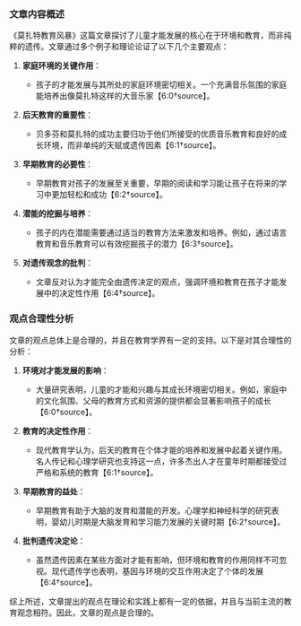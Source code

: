 ### 文章内容概述

《莫扎特教育风暴》这篇文章探讨了儿童才能发展的核心在于环境和教育，而非纯粹的遗传。文章通过多个例子和理论论证了以下几个主要观点：

1. **家庭环境的关键作用**：
   - 孩子的才能发展与其所处的家庭环境密切相关。一个充满音乐氛围的家庭能培养出像莫扎特这样的大音乐家【6:0†source】。

2. **后天教育的重要性**：
   - 贝多芬和莫扎特的成功主要归功于他们所接受的优质音乐教育和良好的成长环境，而非单纯的天赋或遗传因素【6:1†source】。

3. **早期教育的必要性**：
   - 早期教育对孩子的发展至关重要，早期的阅读和学习能让孩子在将来的学习中更加轻松和成功【6:2†source】。

4. **潜能的挖掘与培养**：
   - 孩子的内在潜能需要通过适当的教育方法来激发和培养。例如，通过语言教育和音乐教育可以有效挖掘孩子的潜力【6:3†source】。

5. **对遗传观念的批判**：
   - 文章反对认为才能完全由遗传决定的观点，强调环境和教育在孩子才能发展中的决定性作用【6:4†source】。

### 观点合理性分析

文章的观点总体上是合理的，并且在教育学界有一定的支持。以下是对其合理性的分析：

1. **环境对才能发展的影响**：
   - 大量研究表明，儿童的才能和兴趣与其成长环境密切相关。例如，家庭中的文化氛围、父母的教育方式和资源的提供都会显著影响孩子的成长【6:0†source】。

2. **教育的决定性作用**：
   - 现代教育学认为，后天的教育在个体才能的培养和发展中起着关键作用。名人传记和心理学研究也支持这一点，许多杰出人才在童年时期都接受过严格和系统的教育【6:1†source】。

3. **早期教育的益处**：
   - 早期教育有助于大脑的发育和潜能的开发。心理学和神经科学的研究表明，婴幼儿时期是大脑发育和学习能力发展的关键时期【6:2†source】。

4. **批判遗传决定论**：
   - 虽然遗传因素在某些方面对才能有影响，但环境和教育的作用同样不可忽视。现代遗传学也表明，基因与环境的交互作用决定了个体的发展【6:4†source】。

综上所述，文章提出的观点在理论和实践上都有一定的依据，并且与当前主流的教育观念相符。因此，文章的观点是合理的。